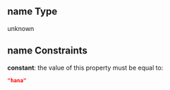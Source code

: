 ## name Type

unknown

## name Constraints

**constant**: the value of this property must be equal to:

```json
"hana"
```
